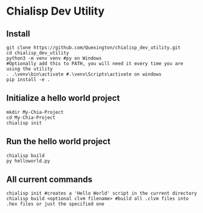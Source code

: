 Chialisp Dev Utility
=======

Install
-------

```
git clone https://github.com/Quexington/chialisp_dev_utility.git
cd chialisp_dev_utility
python3 -m venv venv #py on Windows
#Optionally add this to PATH, you will need it every time you are using the utility
. .\venv\bin\activate #.\venv\Scripts\activate on windows
pip install -e .
```

Initialize a hello world project
-------
```
mkdir My-Chia-Project
cd My-Chia-Project
chialisp init
```

Run the hello world project
-------
```
chialisp build
py helloworld.py
```

All current commands
-------
```
chialisp init #creates a 'Hello World' script in the current directory
chialisp build <optional clvm filename> #build all .clvm files into .hex files or just the specified one
```
